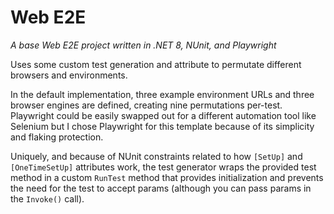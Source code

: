 # Web E2E
*A base Web E2E project written in .NET 8, NUnit, and Playwright*

Uses some custom test generation and attribute to permutate different browsers and environments.

In the default implementation, three example environment URLs and three browser engines are defined, creating nine permutations per-test. Playwright could be easily swapped out for a different automation tool like Selenium but I chose Playwright for this template because of its simplicity and flaking protection.

Uniquely, and because of NUnit constraints related to how `[SetUp]` and `[OneTimeSetUp]` attributes work, the test generator wraps the provided test method in a custom `RunTest` method that provides initialization and prevents the need for the test to accept params (although you can pass params in the `Invoke()` call).
